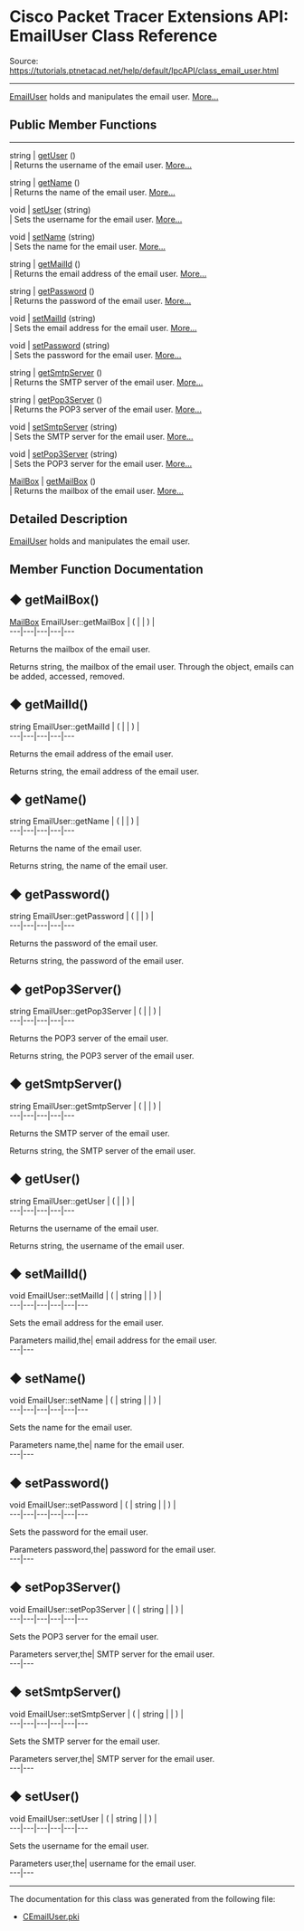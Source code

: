 # Cisco Packet Tracer Extensions API: EmailUser Class Reference

Source: https://tutorials.ptnetacad.net/help/default/IpcAPI/class_email_user.html

---

[EmailUser](class_email_user.html "EmailUser holds and manipulates the email user.") holds and manipulates the email user. [More...](class_email_user.html#details)

##  Public Member Functions  
  
---  
string | [getUser](class_email_user.html#a9163c4b0b5fbf00ad8036fcf1cdb1c4c) ()  
| Returns the username of the email user. [More...](class_email_user.html#a9163c4b0b5fbf00ad8036fcf1cdb1c4c)  
  
string | [getName](class_email_user.html#a4bb53f404748e0e591298c02c4b911e7) ()  
| Returns the name of the email user. [More...](class_email_user.html#a4bb53f404748e0e591298c02c4b911e7)  
  
void | [setUser](class_email_user.html#ac3189a180c19f67a3cd352f1b399b3a8) (string)  
| Sets the username for the email user. [More...](class_email_user.html#ac3189a180c19f67a3cd352f1b399b3a8)  
  
void | [setName](class_email_user.html#a2ac44be7b66426ce34379f1ba3d0df24) (string)  
| Sets the name for the email user. [More...](class_email_user.html#a2ac44be7b66426ce34379f1ba3d0df24)  
  
string | [getMailId](class_email_user.html#a89b8807cfa83baba82cb943475eb18aa) ()  
| Returns the email address of the email user. [More...](class_email_user.html#a89b8807cfa83baba82cb943475eb18aa)  
  
string | [getPassword](class_email_user.html#ac011829734cfaf1763f60713feb0c7cb) ()  
| Returns the password of the email user. [More...](class_email_user.html#ac011829734cfaf1763f60713feb0c7cb)  
  
void | [setMailId](class_email_user.html#a11231f40c323c3ab1639ba3ced1783de) (string)  
| Sets the email address for the email user. [More...](class_email_user.html#a11231f40c323c3ab1639ba3ced1783de)  
  
void | [setPassword](class_email_user.html#a7f0e5e1cc9b2332cda85e6a870dac162) (string)  
| Sets the password for the email user. [More...](class_email_user.html#a7f0e5e1cc9b2332cda85e6a870dac162)  
  
string | [getSmtpServer](class_email_user.html#ae14f355bf62d4d46fbe5cc8d0c0f41a4) ()  
| Returns the SMTP server of the email user. [More...](class_email_user.html#ae14f355bf62d4d46fbe5cc8d0c0f41a4)  
  
string | [getPop3Server](class_email_user.html#a7ccad002a85adcf76f0749f69a430bbc) ()  
| Returns the POP3 server of the email user. [More...](class_email_user.html#a7ccad002a85adcf76f0749f69a430bbc)  
  
void | [setSmtpServer](class_email_user.html#af030e71a97b617ebde71dacfe888153f) (string)  
| Sets the SMTP server for the email user. [More...](class_email_user.html#af030e71a97b617ebde71dacfe888153f)  
  
void | [setPop3Server](class_email_user.html#a3cf9b5c3ccf8f1d48b076d62c2418393) (string)  
| Sets the POP3 server for the email user. [More...](class_email_user.html#a3cf9b5c3ccf8f1d48b076d62c2418393)  
  
[MailBox](class_mail_box.html) | [getMailBox](class_email_user.html#af65b278f19d80428b96e7fdb287a7a03) ()  
| Returns the mailbox of the email user. [More...](class_email_user.html#af65b278f19d80428b96e7fdb287a7a03)  
  
  
## Detailed Description

[EmailUser](class_email_user.html "EmailUser holds and manipulates the email user.") holds and manipulates the email user. 

## Member Function Documentation

## ◆ getMailBox()

[MailBox](class_mail_box.html) EmailUser::getMailBox  | ( | | ) |   
---|---|---|---|---  
  
Returns the mailbox of the email user. 

Returns
    string, the mailbox of the email user. Through the object, emails can be added, accessed, removed. 

## ◆ getMailId()

string EmailUser::getMailId  | ( | | ) |   
---|---|---|---|---  
  
Returns the email address of the email user. 

Returns
    string, the email address of the email user. 

## ◆ getName()

string EmailUser::getName  | ( | | ) |   
---|---|---|---|---  
  
Returns the name of the email user. 

Returns
    string, the name of the email user. 

## ◆ getPassword()

string EmailUser::getPassword  | ( | | ) |   
---|---|---|---|---  
  
Returns the password of the email user. 

Returns
    string, the password of the email user. 

## ◆ getPop3Server()

string EmailUser::getPop3Server  | ( | | ) |   
---|---|---|---|---  
  
Returns the POP3 server of the email user. 

Returns
    string, the POP3 server of the email user. 

## ◆ getSmtpServer()

string EmailUser::getSmtpServer  | ( | | ) |   
---|---|---|---|---  
  
Returns the SMTP server of the email user. 

Returns
    string, the SMTP server of the email user. 

## ◆ getUser()

string EmailUser::getUser  | ( | | ) |   
---|---|---|---|---  
  
Returns the username of the email user. 

Returns
    string, the username of the email user. 

## ◆ setMailId()

void EmailUser::setMailId  | ( | string  | | ) |   
---|---|---|---|---|---  
  
Sets the email address for the email user. 

Parameters
     mailid,the| email address for the email user.   
---|---  
  
## ◆ setName()

void EmailUser::setName  | ( | string  | | ) |   
---|---|---|---|---|---  
  
Sets the name for the email user. 

Parameters
     name,the| name for the email user.   
---|---  
  
## ◆ setPassword()

void EmailUser::setPassword  | ( | string  | | ) |   
---|---|---|---|---|---  
  
Sets the password for the email user. 

Parameters
     password,the| password for the email user.   
---|---  
  
## ◆ setPop3Server()

void EmailUser::setPop3Server  | ( | string  | | ) |   
---|---|---|---|---|---  
  
Sets the POP3 server for the email user. 

Parameters
     server,the| SMTP server for the email user.   
---|---  
  
## ◆ setSmtpServer()

void EmailUser::setSmtpServer  | ( | string  | | ) |   
---|---|---|---|---|---  
  
Sets the SMTP server for the email user. 

Parameters
     server,the| SMTP server for the email user.   
---|---  
  
## ◆ setUser()

void EmailUser::setUser  | ( | string  | | ) |   
---|---|---|---|---|---  
  
Sets the username for the email user. 

Parameters
     user,the| username for the email user.   
---|---  
  
* * *

The documentation for this class was generated from the following file:

  * [CEmailUser.pki](_c_email_user_8pki.html)


